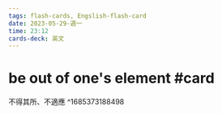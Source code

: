 ```yaml
---
tags: flash-cards, Engslish-flash-card
date: 2023-05-29-週一
time: 23:12
cards-deck: 英文
---
```


# be out of one's element #card 
不得其所、不適應
^1685373188498
